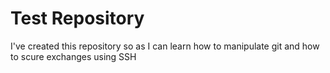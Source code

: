 # Test Repository
I've created this repository so as I can learn how to manipulate git and how to scure exchanges using SSH
